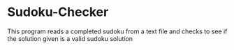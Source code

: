 # Sudoku-Checker
This program reads a completed sudoku from a text file and checks to see if the solution given is a valid sudoku solution 
